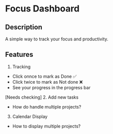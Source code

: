 # Focus Dashboard

## Description
A simple way to track your focus and productivity.

## Features
1. Tracking
- Click onnce to mark as Done ✅ 
- Click twice to mark as Not done ❌
- See your progress in the progress bar

[Needs checking]
2. Add new tasks
- How do handle multiple projects?
3. Calendar Display
- How to display multiple projects?
